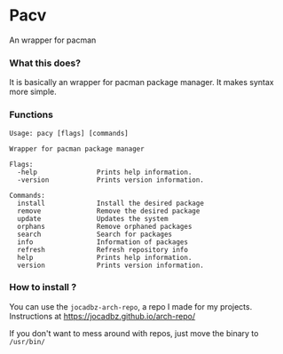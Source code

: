 # Pacv
An wrapper for pacman

### What this does?

It is basically an wrapper for pacman package manager. It makes syntax more simple.

### Functions

```
Usage: pacy [flags] [commands]

Wrapper for pacman package manager

Flags:
  -help               Prints help information.
  -version            Prints version information.

Commands:
  install             Install the desired package
  remove              Remove the desired package
  update              Updates the system
  orphans             Remove orphaned packages
  search              Search for packages
  info                Information of packages
  refresh             Refresh repository info
  help                Prints help information.
  version             Prints version information.
```

### How to install ?
You can use the ```jocadbz-arch-repo```, a repo I made for my projects.
Instructions at https://jocadbz.github.io/arch-repo/

If you don't want to mess around with repos, just move the binary to ```/usr/bin/```
